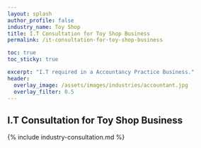 ```yaml
---
layout: splash 
author_profile: false 
industry_name: Toy Shop
title: I.T Consultation for Toy Shop Business
permalink: /it-consultation-for-toy-shop-business

toc: true
toc_sticky: true

excerpt: "I.T required in a Accountancy Practice Business."
header:
  overlay_image: /assets/images/industries/accountant.jpg
  overlay_filter: 0.5 
---
```


## I.T Consultation for Toy Shop Business

{% include industry-consultation.md %}
